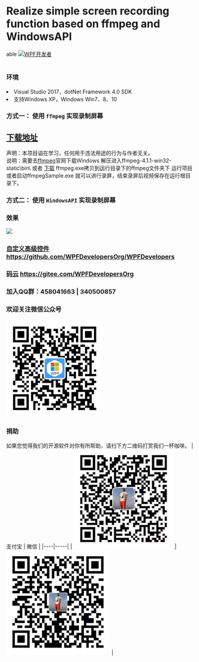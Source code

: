 # Realize simple screen recording function based on ffmpeg and WindowsAPI
able <a target="_blank" href="https://qm.qq.com/cgi-bin/qm/qr?k=B61RFy2vvpaKLEDxaW6NsDpPZA-eSyFh&jump_from=webapi"><img border="0" src="https://pub.idqqimg.com/wpa/images/group.png" alt="WPF开发者" title="WPF开发者"></a>
# <h3>环境</h3>

<li>Visual Studio 2017，dotNet Framework 4.0 SDK</li>
<li>支持Windows XP，Windows Win7、8、10</li>
 
### 方式一：  使用 `ffmpeg` 实现录制屏幕  
<h2><a href="https://github.com/yanjinhuagood/ffmpegSample/releases/download/Setup/FFMPEGSmple_Setup.exe">下载地址</a></h2>
声明：本项目谥在学习，任何用于违法用途的行为与作者无关。<br/>
说明：需要去<a href="http://www.ffmpeg.org/download.html" rel="nofollow">ffmpeg</a>官网下载Windows 解压进入ffmpeg-4.1.1-win32-static\bin\ 或者 <a href="https://github.com/yanjinhuagood/ffmpegSample/archive/ffmepg.exe.zip">下载</a>
ffmpeg.exe拷贝到运行目录下的ffmpeg文件夹下 运行项目或者启动ffmpegSample.exe 就可以进行录屏，结束录屏后视频保存在运行根目录下。
<br/>

### 方式二：  使用 `WindowsAPI` 实现录制屏幕  


<h3>效果</h3>
<img src="/ffmpegSolution/resources/01.gif"/>

### [自定义高级控件](https://github.com/WPFDevelopersOrg/WPFDevelopers) https://github.com/WPFDevelopersOrg/WPFDevelopers  

### [码云](https://gitee.com/WPFDevelopersOrg) https://gitee.com/WPFDevelopersOrg  

### 加入QQ群：458041663 | 340500857


### 欢迎关注微信公众号  

<img src="https://github.com/WPFDevelopersOrg/ResourcesCache/raw/main/resources/wxgzh.jpg"/>  

### 捐助
如果您觉得我们的开源软件对你有所帮助，请扫下方二维码打赏我们一杯咖啡。
| 支付宝 | 微信 |
|----|-----|
|  <img src="https://github.com/WPFDevelopersOrg/ResourcesCache/raw/main/resources/Alipay.png"/>   |   <img src="https://github.com/WPFDevelopersOrg/ResourcesCache/raw/main/resources/WeChatPay.png"/>   |



